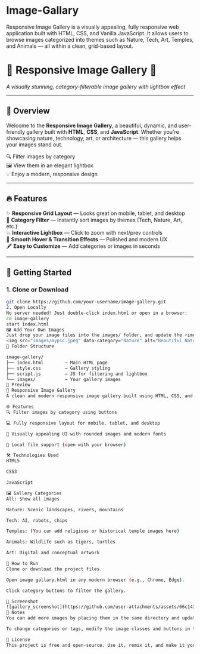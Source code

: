 # Image-Gallary
Responsive Image Gallery is a visually appealing, fully responsive web application built with HTML, CSS, and Vanilla JavaScript. It allows users to browse images categorized into themes such as Nature, Tech, Art, Temples, and Animals — all within a clean, grid-based layout. 
# 🎨 Responsive Image Gallery 🌈  
*A visually stunning, category-filterable image gallery with lightbox effect*

---

## 📌 Overview

Welcome to the **Responsive Image Gallery**, a beautiful, dynamic, and user-friendly gallery built with **HTML**, **CSS**, and **JavaScript**. Whether you're showcasing nature, technology, art, or architecture — this gallery helps your images stand out.

🔍 Filter images by category  
🖼️ View them in an elegant lightbox  
💡 Enjoy a modern, responsive design

---

## 🔥 Features

✨ **Responsive Grid Layout** — Looks great on mobile, tablet, and desktop  
🧠 **Category Filter** — Instantly sort images by themes (Tech, Nature, Art, etc.)  
💥 **Interactive Lightbox** — Click to zoom with next/prev controls  
🎨 **Smooth Hover & Transition Effects** — Polished and modern UX  
🖋️ **Easy to Customize** — Add categories or images in seconds

---

## 🚀 Getting Started

### 1. Clone or Download
```bash
git clone https://github.com/your-username/image-gallery.git
2. Open Locally
No server needed! Just double-click index.html or open in a browser:
cd image-gallery
start index.html
🖼️ Add Your Own Images
Just drop your image files into the images/ folder, and update the <img> tags in index.html.
<img src="images/mypic.jpeg" data-category="Nature" alt="Beautiful Nature" onclick="openLightbox(0)">
📁 Folder Structure

image-gallery/
├── index.html        → Main HTML page
├── style.css         → Gallery styling
├── script.js         → JS for filtering and lightbox
└── images/           → Your gallery images
📸 Preview
📸 Responsive Image Gallery
A clean and modern responsive image gallery built using HTML, CSS, and JavaScript. Users can filter images by category such as Nature, Tech, Temples, Animals, and Art with smooth transitions.

🌐 Features
🔍 Filter images by category using buttons

💻 Fully responsive layout for mobile, tablet, and desktop

🎨 Visually appealing UI with rounded images and modern fonts

📁 Local file support (open with your browser)

🛠️ Technologies Used
HTML5

CSS3

JavaScript

🖼️ Gallery Categories
All: Show all images

Nature: Scenic landscapes, rivers, mountains

Tech: AI, robots, chips

Temples: (You can add religious or historical temple images here)

Animals: Wildlife such as tigers, turtles

Art: Digital and conceptual artwork

📂 How to Run
Clone or download the project files.

Open image gallary.html in any modern browser (e.g., Chrome, Edge).

Click category buttons to filter the gallery.

📸 Screenshot
![gallery_screenshot](https://github.com/user-attachments/assets/66c1432e-66d4-4e6c-8b6a-a36d29d51033)
📝 Notes
You can add more images by placing them in the same directory and updating the HTML accordingly.

To change categories or tags, modify the image classes and buttons in the HTML.

🪪 License
This project is free and open-source. Use it, remix it, and make it yours. Attribution is appreciated but not required.
